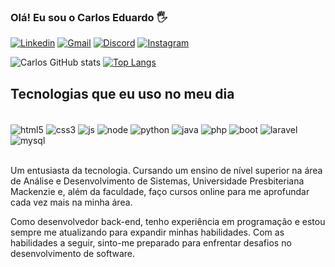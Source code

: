 ### Olá! Eu sou o Carlos Eduardo 🖐️

[![Linkedin](https://img.shields.io/badge/LinkedIn-0077B5?style=for-the-badge&logo=linkedin&logoColor=white)](https://www.linkedin.com/in/carlos-eduardo-de-abreu-francesquini-101833286/)
[![Gmail](https://img.shields.io/badge/Gmail-D14836?style=for-the-badge&logo=gmail&logoColor=white)](carlos.francesquini@gmail.com)
[![Discord](https://img.shields.io/badge/Discord-7289DA?style=for-the-badge&logo=discord&logoColor=white)](Discordapp.com/users/613520987312619542)
[![Instagram](https://img.shields.io/badge/Instagram-E4405F?style=for-the-badge&logo=instagram&logoColor=white)](https://www.instagram.com/carlos_francesquini/)

![Carlos GitHub stats](https://github-readme-stats.vercel.app/api?username=carlao03&show_icons=true&theme=dark)
[![Top Langs](https://github-readme-stats.vercel.app/api/top-langs/?username=carlao03&theme=dark)](https://github.com/anuraghazra/github-readme-stats)

## Tecnologias que eu uso no meu dia

<div style="display: inline_block"><br/>
  <img align="center" alt="html5" src="https://img.shields.io/badge/HTML5-E34F26?style=for-the-badge&logo=html5&logoColor=white" />
    <img align="center" alt="css3" src="https://img.shields.io/badge/CSS3-1572B6?style=for-the-badge&logo=css3&logoColor=white" />
    <img align="center" alt="js" src="https://img.shields.io/badge/JavaScript-323330?style=for-the-badge&logo=javascript&logoColor=F7DF1E" />
    <img align="center" alt="node" src="https://img.shields.io/badge/Node.js-43853D?style=for-the-badge&logo=node.js&logoColor=white" />
    <img align="center" alt="python" src="https://img.shields.io/badge/Python-14354C?style=for-the-badge&logo=python&logoColor=white" />
    <img align="center" alt="java" src="https://img.shields.io/badge/Java-ED8B00?style=for-the-badge&logo=openjdk&logoColor=whit" />
    <img align="center" alt="php" src="https://img.shields.io/badge/PHP-777BB4?style=for-the-badge&logo=php&logoColor=white" />
    <img align="center" alt="boot" src="https://img.shields.io/badge/Bootstrap-563D7C?style=for-the-badge&logo=bootstrap&logoColor=white" />
    <img align="center" alt="laravel" src="https://img.shields.io/badge/Laravel-FF2D20?style=for-the-badge&logo=laravel&logoColor=white" />
    <img align="center" alt="mysql" src="https://img.shields.io/badge/MySQL-00000F?style=for-the-badge&logo=mysql&logoColor=white" />
</div><br/>

Um entusiasta da tecnologia.
Cursando um ensino de nível superior na área de Análise e Desenvolvimento de Sistemas, Universidade Presbiteriana Mackenzie e, além da faculdade, faço cursos online para me aprofundar cada vez mais na minha área.

Como desenvolvedor back-end, tenho experiência em programação e estou sempre me atualizando para expandir minhas habilidades. Com as habilidades a seguir, sinto-me preparado para enfrentar desafios no desenvolvimento de software.
